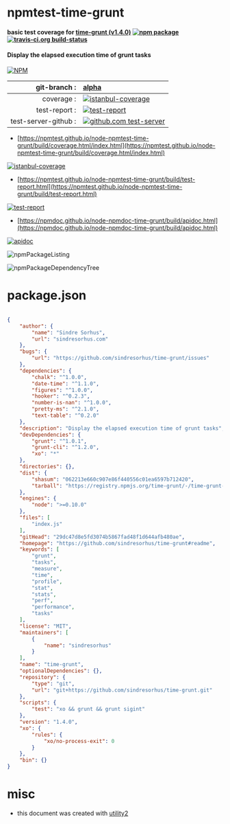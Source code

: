 # npmtest-time-grunt

#### basic test coverage for  [time-grunt (v1.4.0)](https://github.com/sindresorhus/time-grunt#readme)  [![npm package](https://img.shields.io/npm/v/npmtest-time-grunt.svg?style=flat-square)](https://www.npmjs.org/package/npmtest-time-grunt) [![travis-ci.org build-status](https://api.travis-ci.org/npmtest/node-npmtest-time-grunt.svg)](https://travis-ci.org/npmtest/node-npmtest-time-grunt)

#### Display the elapsed execution time of grunt tasks

[![NPM](https://nodei.co/npm/time-grunt.png?downloads=true&downloadRank=true&stars=true)](https://www.npmjs.com/package/time-grunt)

| git-branch : | [alpha](https://github.com/npmtest/node-npmtest-time-grunt/tree/alpha)|
|--:|:--|
| coverage : | [![istanbul-coverage](https://npmtest.github.io/node-npmtest-time-grunt/build/coverage.badge.svg)](https://npmtest.github.io/node-npmtest-time-grunt/build/coverage.html/index.html)|
| test-report : | [![test-report](https://npmtest.github.io/node-npmtest-time-grunt/build/test-report.badge.svg)](https://npmtest.github.io/node-npmtest-time-grunt/build/test-report.html)|
| test-server-github : | [![github.com test-server](https://npmtest.github.io/node-npmtest-time-grunt/GitHub-Mark-32px.png)](https://npmtest.github.io/node-npmtest-time-grunt/build/app/index.html) | | build-artifacts : | [![build-artifacts](https://npmtest.github.io/node-npmtest-time-grunt/glyphicons_144_folder_open.png)](https://github.com/npmtest/node-npmtest-time-grunt/tree/gh-pages/build)|

- [https://npmtest.github.io/node-npmtest-time-grunt/build/coverage.html/index.html](https://npmtest.github.io/node-npmtest-time-grunt/build/coverage.html/index.html)

[![istanbul-coverage](https://npmtest.github.io/node-npmtest-time-grunt/build/screenCapture.buildCi.browser.%252Ftmp%252Fbuild%252Fcoverage.lib.html.png)](https://npmtest.github.io/node-npmtest-time-grunt/build/coverage.html/index.html)

- [https://npmtest.github.io/node-npmtest-time-grunt/build/test-report.html](https://npmtest.github.io/node-npmtest-time-grunt/build/test-report.html)

[![test-report](https://npmtest.github.io/node-npmtest-time-grunt/build/screenCapture.buildCi.browser.%252Ftmp%252Fbuild%252Ftest-report.html.png)](https://npmtest.github.io/node-npmtest-time-grunt/build/test-report.html)

- [https://npmdoc.github.io/node-npmdoc-time-grunt/build/apidoc.html](https://npmdoc.github.io/node-npmdoc-time-grunt/build/apidoc.html)

[![apidoc](https://npmdoc.github.io/node-npmdoc-time-grunt/build/screenCapture.buildCi.browser.%252Ftmp%252Fbuild%252Fapidoc.html.png)](https://npmdoc.github.io/node-npmdoc-time-grunt/build/apidoc.html)

![npmPackageListing](https://npmtest.github.io/node-npmtest-time-grunt/build/screenCapture.npmPackageListing.svg)

![npmPackageDependencyTree](https://npmtest.github.io/node-npmtest-time-grunt/build/screenCapture.npmPackageDependencyTree.svg)



# package.json

```json

{
    "author": {
        "name": "Sindre Sorhus",
        "url": "sindresorhus.com"
    },
    "bugs": {
        "url": "https://github.com/sindresorhus/time-grunt/issues"
    },
    "dependencies": {
        "chalk": "^1.0.0",
        "date-time": "^1.1.0",
        "figures": "^1.0.0",
        "hooker": "^0.2.3",
        "number-is-nan": "^1.0.0",
        "pretty-ms": "^2.1.0",
        "text-table": "^0.2.0"
    },
    "description": "Display the elapsed execution time of grunt tasks",
    "devDependencies": {
        "grunt": "^1.0.1",
        "grunt-cli": "^1.2.0",
        "xo": "*"
    },
    "directories": {},
    "dist": {
        "shasum": "062213e660c907e86f440556c01ea6597b712420",
        "tarball": "https://registry.npmjs.org/time-grunt/-/time-grunt-1.4.0.tgz"
    },
    "engines": {
        "node": ">=0.10.0"
    },
    "files": [
        "index.js"
    ],
    "gitHead": "29dc47d8e5fd3074b5867fad48f1d644afb480ae",
    "homepage": "https://github.com/sindresorhus/time-grunt#readme",
    "keywords": [
        "grunt",
        "tasks",
        "measure",
        "time",
        "profile",
        "stat",
        "stats",
        "perf",
        "performance",
        "tasks"
    ],
    "license": "MIT",
    "maintainers": [
        {
            "name": "sindresorhus"
        }
    ],
    "name": "time-grunt",
    "optionalDependencies": {},
    "repository": {
        "type": "git",
        "url": "git+https://github.com/sindresorhus/time-grunt.git"
    },
    "scripts": {
        "test": "xo && grunt && grunt sigint"
    },
    "version": "1.4.0",
    "xo": {
        "rules": {
            "xo/no-process-exit": 0
        }
    },
    "bin": {}
}
```



# misc
- this document was created with [utility2](https://github.com/kaizhu256/node-utility2)
